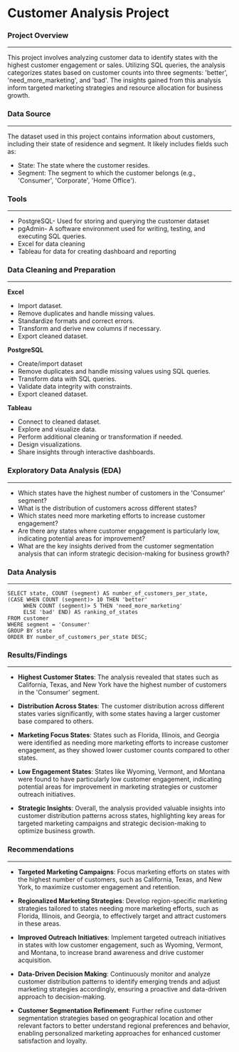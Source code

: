 #  Customer Analysis Project

### Project Overview
---
This project involves analyzing customer data to identify states with the highest customer engagement or sales. Utilizing SQL queries, the analysis categorizes states based on customer counts into three segments: 'better', 'need_more_marketing', and 'bad'. The insights gained from this analysis inform targeted marketing strategies and resource allocation for business growth.

### Data Source
---

The dataset used in this project contains information about customers, including their state of residence and segment. It likely includes fields such as:

- State: The state where the customer resides.
- Segment: The segment to which the customer belongs (e.g., 'Consumer', 'Corporate', 'Home Office').

### Tools 
---
- PostgreSQL- Used for storing and querying the customer dataset 
- pgAdmin- A software environment used for writing, testing, and executing SQL queries. 
- Excel for data cleaning
- Tableau for data for creating dashboard and reporting

### Data Cleaning and Preparation
---
**Excel**

- Import dataset.
- Remove duplicates and handle missing values.
- Standardize formats and correct errors.
- Transform and derive new columns if necessary.
- Export cleaned dataset.
  
**PostgreSQL**

- Create/import dataset
- Remove duplicates and handle missing values using SQL queries.
- Transform data with SQL queries.
- Validate data integrity with constraints.
- Export cleaned dataset.
  
**Tableau**

- Connect to cleaned dataset.
- Explore and visualize data.
- Perform additional cleaning or transformation if needed.
- Design visualizations.
- Share insights through interactive dashboards.

### Exploratory Data Analysis (EDA)
---
- Which states have the highest number of customers in the 'Consumer' segment?
- What is the distribution of customers across different states?
- Which states need more marketing efforts to increase customer engagement?
- Are there any states where customer engagement is particularly low, indicating potential areas for improvement?
- What are the key insights derived from the customer segmentation analysis that can inform strategic decision-making for business growth?

### Data Analysis
---
```slq
SELECT state, COUNT (segment) AS number_of_customers_per_state, 
(CASE WHEN COUNT (segment)> 10 THEN 'better'
     WHEN COUNT (segment)> 5 THEN 'need_more_marketing'
	 ELSE 'bad' END) AS ranking_of_states
FROM customer
WHERE segment = 'Consumer'
GROUP BY state
ORDER BY number_of_customers_per_state DESC;
```
### Results/Findings
---
- **Highest Customer States**: The analysis revealed that states such as California, Texas, and New York have the highest number of customers in the 'Consumer' segment.

- **Distribution Across States**: The customer distribution across different states varies significantly, with some states having a larger customer base compared to others.

- **Marketing Focus States**: States such as Florida, Illinois, and Georgia were identified as needing more marketing efforts to increase customer engagement, as they showed lower customer counts compared to other states.

- **Low Engagement States**: States like Wyoming, Vermont, and Montana were found to have particularly low customer engagement, indicating potential areas for improvement in marketing strategies or customer outreach initiatives.

- **Strategic Insights**: Overall, the analysis provided valuable insights into customer distribution patterns across states, highlighting key areas for targeted marketing campaigns and strategic decision-making to optimize business growth.

### Recommendations
---
- **Targeted Marketing Campaigns**: Focus marketing efforts on states with the highest number of customers, such as California, Texas, and New York, to maximize customer engagement and retention.

- **Regionalized Marketing Strategies**: Develop region-specific marketing strategies tailored to states needing more marketing efforts, such as Florida, Illinois, and Georgia, to effectively target and attract customers in these areas.

- **Improved Outreach Initiatives**: Implement targeted outreach initiatives in states with low customer engagement, such as Wyoming, Vermont, and Montana, to increase brand awareness and drive customer acquisition.

- **Data-Driven Decision Making**: Continuously monitor and analyze customer distribution patterns to identify emerging trends and adjust marketing strategies accordingly, ensuring a proactive and data-driven approach to decision-making.

- **Customer Segmentation Refinement**: Further refine customer segmentation strategies based on geographical location and other relevant factors to better understand regional preferences and behavior, enabling personalized marketing approaches for enhanced customer satisfaction and loyalty.

